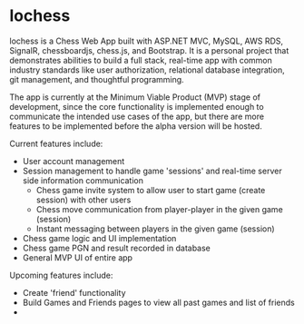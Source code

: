 # lochess
lochess is a Chess Web App built with ASP.NET MVC, MySQL, AWS RDS, SignalR, chessboardjs, chess.js, and Bootstrap. It is a personal project that demonstrates abilities to build a full stack, real-time app with common industry standards like user authorization, relational database integration, git management, and thoughtful programming.

The app is currently at the Minimum Viable Product (MVP) stage of development, since the core functionality is implemented enough to communicate the intended use cases of the app, but there are more features to be implemented before the alpha version will be hosted. 

Current features include:
- User account management
- Session management to handle game 'sessions' and real-time server side information communication
   - Chess game invite system to allow user to start game (create session) with other users
   - Chess move communication from player-player in the given game (session)
   - Instant messaging between players in the given game (session)
- Chess game logic and UI implementation
- Chess game PGN and result recorded in database
- General MVP UI of entire app

Upcoming features include:
- Create 'friend' functionality
- Build Games and Friends pages to view all past games and list of friends
- 
